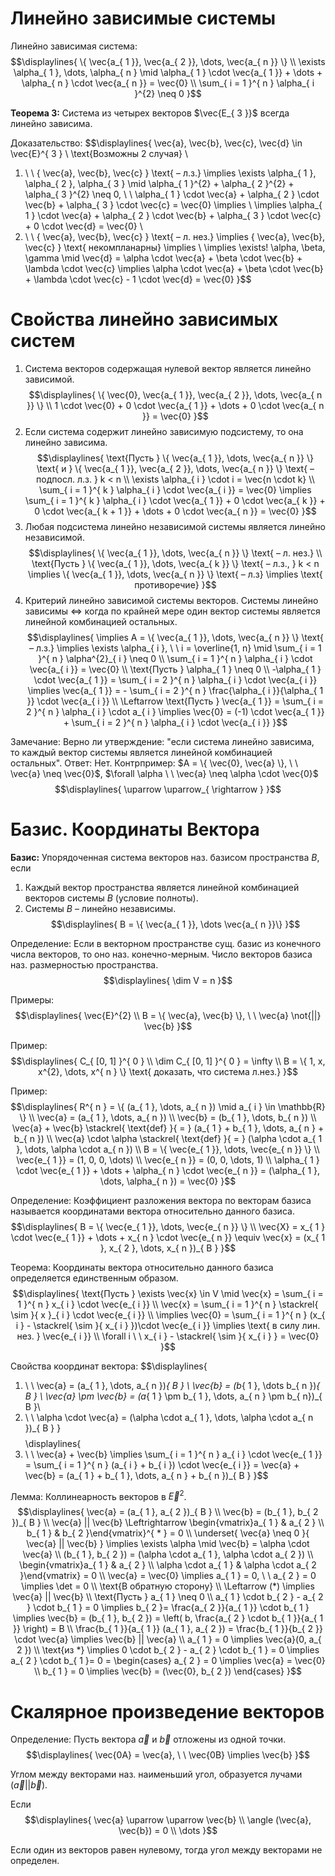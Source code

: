 # Линейно зависимые системы 
Линейно зависимая система: 
$$\displaylines{
\{ \vec{a_{ 1 }}, \vec{a_{ 2 }}, \dots, \vec{a_{ n }} \} \\ 
\exists \alpha_{ 1 }, \dots, \alpha_{ n } \mid \alpha_{ 1 } \cdot \vec{a_{ 1 }} + \dots + \alpha_{ n } \cdot \vec{a_{ n }} = \vec{0} \\ 
\sum_{ i = 1 }^{ n } \alpha_{ i }^{2} \neq 0 
}$$

**Теорема 3:** Система из четырех векторов $\vec{E_{ 3 }}$ всегда линейно зависима. 

Доказательство: 
$$\displaylines{
\vec{a}, \vec{b}, \vec{c}, \vec{d} \in \vec{E}^{ 3 } \\ 
\text{Возможны 2 случая} \\ 
1. \ \ \{ \vec{a}, \vec{b}, \vec{c} \} \text{ – л.з.} \implies \exists \alpha_{ 1 }, \alpha_{ 2 }, \alpha_{ 3 } \mid \alpha_{ 1 }^{2} + \alpha_{ 2 }^{2} + \alpha_{ 3 }^{2} \neq 0, \ \ \alpha_{ 1 } \cdot \vec{a} + \alpha_{ 2 } \cdot \vec{b} + \alpha_{ 3 } \cdot \vec{c} = \vec{0} \implies \\
\implies \alpha_{ 1 } \cdot \vec{a} + \alpha_{ 2 } \cdot \vec{b} + \alpha_{ 3 } \cdot \vec{c} + 0 \cdot \vec{d} = \vec{0} \\ 
2. \ \ \{ \vec{a}, \vec{b}, \vec{c} \} \text{ – л. нез.} \implies \{ \vec{a}, \vec{b}, \vec{c} \} \text{ некомпланарны} \implies \\ 
\implies \exists! \alpha, \beta, \gamma \mid \vec{d} = \alpha \cdot \vec{a} + \beta \cdot \vec{b} + \lambda \cdot \vec{c} \implies  \alpha \cdot \vec{a} + \beta \cdot \vec{b} + \lambda \cdot \vec{c} - 1 \cdot \vec{d} = \vec{0}
}$$

# Свойства линейно зависимых систем 
1. Система векторов содержащая нулевой вектор является линейно зависимой. 
$$\displaylines{
\{ \vec{0}, \vec{a_{ 1 }}, \vec{a_{ 2 }}, \dots, \vec{a_{ n }} \} \\ 
1 \cdot \vec{0} + 0 \cdot \vec{a_{ 1 }} + \dots + 0 \cdot \vec{a_{ n }} = \vec{0}
}$$
2. Если система содержит линейно зависимую подсистему, то она линейно зависима. 
$$\displaylines{
\text{Пусть } \{ \vec{a_{ 1 }}, \dots, \vec{a_{ n }} \} \text{ и } \{ \vec{a_{ 1 }}, \vec{a_{ 2 }}, \dots, \vec{a_{ n }} \} \text{ – подпосл. л.з. } k < n \\ 
\exists \alpha_{ i } \cdot i = \vec{n \cdot k} \\ 
\sum_{ i = 1 }^{ k } \alpha_{ i } \cdot \vec{a_{ i }} = \vec{0} \implies \sum_{ i = 1 }^{ k } \alpha_{ i } \cdot \vec{a_{ 1 }} + 0 \cdot \vec{a_{ k }} + 0 \cdot \vec{a_{ k + 1 }} + \dots + 0 \cdot \vec{a_{ n }} = \vec{0}
}$$
3. Любая подсистема линейно независимой системы является линейно независимой. 
$$\displaylines{
\{ \vec{a_{ 1 }}, \dots, \vec{a_{ n }} \} \text{ – л. нез.} \\ 
\text{Пусть } \{ \vec{a_{ 1 }}, \dots, \vec{a_{ k }} \} \text{ – л.з., } k < n \implies \{ \vec{a_{ 1 }}, \dots, \vec{a_{ n }} \} \text{ – л.з} \implies \text{ противоречие} 
}$$
4. Критерий линейно зависимой системы векторов. Системы линейно зависимы $\iff$ когда по крайней мере один вектор системы является линейной комбинацией остальных. 
$$\displaylines{
\implies A = \{ \vec{a_{ 1 }}, \dots, \vec{a_{ n }} \} \text{ – л.з.} \implies \exists \alpha_{ i }, \ \ i = \overline{1, n} \mid \sum_{ i = 1 }^{ n } \alpha^{2}_{ i } \neq 0 \\ 
\sum_{ i = 1 }^{ n } \alpha_{ i } \cdot \vec{a_{ i }} = \vec{0} \\ 
\text{Пусть } \alpha_{ 1  } \neq 0 \\ 
-\alpha_{ 1 } \cdot \vec{a_{ 1 }} = \sum_{ i = 2 }^{ n } \alpha_{ i } \cdot \vec{a_{ i }} \implies \vec{a_{ 1 }} = - \sum_{ i = 2 }^{ n } \frac{\alpha_{ i }}{\alpha_{ 1 }} \cdot \vec{a_{ i }} \\ 
\Leftarrow \text{Пусть } \vec{a_{ 1 }} = \sum_{ i = 2 }^{ n } \alpha_{ i } \cdot a_{ i } \implies \vec{0} = (-1) \cdot \vec{a_{ 1 }} + \sum_{ i = 2 }^{ n } \alpha_{ i } \cdot \vec{a_{ i }}
}$$

Замечание: Верно ли утверждение: "если система линейно зависима, то каждый вектор системы является линейной комбинацией остальных". 
Ответ: Нет. 
Контрпример: $A = \{ \vec{0}, \vec{a} \}, \ \ \vec{a} \neq \vec{0}$, $\forall \alpha \ \ \vec{a} \neq \alpha \cdot \vec{0}$ 
$$\displaylines{
\uparrow \uparrow_{ \rightarrow }
}$$

# Базис. Координаты Вектора 
**Базис:** Упорядоченная система векторов наз. базисом пространства $B$, если 
1. Каждый вектор пространства является линейной комбинацией векторов системы $B$ (условие полноты).  
2. Системы $B$ – линейно независимы. 
$$\displaylines{
B = \{ \vec{a_{ 1 }}, \dots \vec{a_{ n }}\}
}$$

Определение: Если в векторном пространстве сущ. базис из конечного числа векторов, то оно наз. конечно-мерным. Число векторов базиса наз. размерностью пространства. 
$$\displaylines{
\dim V = n 
}$$

Примеры: 
$$\displaylines{
\vec{E}^{2} \\ 
B = \{ \vec{a}, \vec{b} \}, \ \ \vec{a} \not{||} \vec{b}
}$$

Пример: 
$$\displaylines{
C_{ [0, 1] }^{ 0 } \\ 
\dim C_{ [0, 1] }^{ 0 } = \infty \\ 
B = \{ 1, x, x^{2}, \dots, x^{ n } \} \text{ доказать, что система л.нез.}  
}$$

Пример: 
$$\displaylines{
R^{ n } = \{ (a_{ 1 }, \dots, a_{ n }) \mid a_{ i } \in \mathbb{R} \} \\ 
\vec{a} = (a_{ 1 }, \dots, a_{ n }) \\ 
\vec{b} = (b_{ 1 }, \dots, b_{ n }) \\ 
\vec{a} + \vec{b} \stackrel{ \text{def} }{ = } (a_{ 1 } + b_{ 1 }, \dots, a_{ n } + b_{ n }) \\ 
\vec{a} \cdot \alpha \stackrel{ \text{def} }{ = } (\alpha \cdot a_{ 1 }, \dots, \alpha \cdot a_{ n }) \\ 
B = \{ \vec{e_{ 1 }}, \dots, \vec{e_{ n }} \} \\ 
\vec{e_{ 1 }} = (1, 0, 0, \dots) \\ 
\vec{e_{ n }} = (0, 0, \dots, 1) \\ 
\alpha_{ 1 } \cdot \vec{e_{ 1 }} + \dots + \alpha_{ n } \cdot \vec{e_{ n }} = (\alpha_{ 1 }, \dots, \alpha_{ n }) = \vec{0}
}$$

Определение: Коэффициент разложения вектора по векторам базиса называется координатами вектора относительно данного базиса. 
$$\displaylines{
B = \{ \vec{e_{ 1 }}, \dots, \vec{e_{ n }} \} \\ 
\vec{X} = x_{ 1 } \cdot \vec{e_{ 1 }} + \dots + x_{ n } \cdot \vec{e_{ n }} \equiv \vec{x} = (x_{ 1 }, x_{ 2 }, \dots, x_{ n })_{ B }
}$$

Теорема: Координаты вектора относительно данного базиса определяется единственным образом. 
$$\displaylines{
\text{Пусть } \exists \vec{x} \in V \mid \vec{x} = \sum_{ i = 1 }^{ n } x_{ i } \cdot \vec{e_{ i }} \\ 
\vec{x} = \sum_{ i = 1 }^{ n } \stackrel{ \sim }{ x }_{ i } \cdot \vec{e_{ i }} \\ 
\implies \vec{0} = \sum_{ i = 1 }^{ n } (x_{ i } - \stackrel{ \sim }{ x_{ i } })\cdot \vec{e_{ i }} \implies \text{ в силу лин. нез. } \vec{e_{ i }} \\ 
\forall i \ \ x_{ i } - \stackrel{ \sim }{ x_{ i } } = \vec{0}
}$$

Свойства координат вектора: 
$$\displaylines{
1. \ \ \vec{a} = (a_{ 1 }, \dots, a_{ n })_{ B } \\ 
\vec{b} = (b_{ 1 }, \dots b_{ n })_{ B } \\ 
\vec{a} \pm \vec{b} = (a_{ 1 } \pm b_{ 1 }, \dots, a_{ n } \pm b_{ n})_{ B }\\
2. \ \ \alpha \cdot \vec{a} = (\alpha \cdot a_{ 1 }, \dots, \alpha \cdot a_{ n })_{ B } 
}$$
$$\displaylines{
1. \ \ \vec{a} + \vec{b} \implies \sum_{ i = 1 }^{ n } a_{ i } \cdot \vec{e_{ 1 }} = \sum_{ i = 1 }^{ n } (a_{ i } + b_{ i }) \cdot \vec{e_{ i }} = \vec{a} + \vec{b} = (a_{ 1 } + b_{ 1 }, \dots, a_{ n } + b_{ n })_{ B }
}$$

Лемма: Коллинеарность векторов в $\vec{E}^{2}$. 
$$\displaylines{
\vec{a} = (a_{ 1 }, a_{ 2 })_{ B } \\ 
\vec{b} = (b_{ 1 }, b_{ 2 })_{ B } \\ 
\vec{a} || \vec{b} \Leftrightarrow \begin{vmatrix}a_{ 1 } & a_{ 2 } \\ b_{ 1 } & b_{ 2 }\end{vmatrix}^{ * } = 0 \\ 
\underset{ \vec{a} \neq 0 }{ \vec{a} || \vec{b} } \implies \exists \alpha \mid \vec{b} = \alpha \cdot \vec{a} \\ 
(b_{ 1 }, b_{ 2 }) = (\alpha \cdot a_{ 1 }, \alpha \cdot a_{ 2 }) \\ 
\begin{vmatrix}a_{ 1 } & a_{ 2 } \\ \alpha \cdot a_{ 1 } & \alpha \cdot a_{ 2 }\end{vmatrix} = 0 \\ 
\vec{a} = \vec{0} \implies a_{ 1 } = 0, \ \ a_{ 2 } = 0 \implies \det = 0 \\ 
\text{В обратную сторону} \\ 
\Leftarrow (*) \implies \vec{a} || \vec{b} \\ 
\text{Пусть } a_{ 1 } \neq 0 \\ 
a_{ 1 } \cdot b_{ 2 } - a_{ 2 } \cdot b_{ 1 } = 0 \implies b_{ 2 }= \frac{a_{ 2 }}{a_{ 1 }} \cdot b_{ 1 } \implies \vec{b} = (b_{ 1 }, b_{ 2 }) = \left( b, \frac{a_{ 2 } \cdot b_{ 1 }}{a_{ 1 }} \right) = B \\ 
\frac{b_{ 1 }}{a_{ 1 }} (a_{ 1 }, a_{ 2 }) = \frac{b_{ 1 }}{b_{ 2 }} \cdot \vec{a} \implies \vec{b} || \vec{a} \\ 
a_{ 1 } = 0 \implies \vec{a}(0, a_{ 2 }) \\ 
\text{из *} \implies 0 \cdot b_{ 2 } - a_{ 2 } \cdot b_{ 1 } = 0 \implies a_{ 2 } \cdot b_{ 1 }= 0 = 
\begin{cases}
a_{ 2 } = 0 \implies \vec{a} = \vec{0}  \\
b_{ 1 } = 0 \implies \vec{b} = (\vec{0}, b_{ 2 }) 
\end{cases}
}$$

# Скалярное произведение векторов 
Определение: Пусть вектора $\vec{a}$ и $\vec{b}$ отложены из одной точки. 
$$\displaylines{
\vec{0A} = \vec{a}, \ \ \vec{0B} \implies \vec{b} 
}$$

Углом между векторами наз. наименьший угол, образуется лучами $(\vec{a} || \vec{b})$. 

Если 
$$\displaylines{
\vec{a} \uparrow \uparrow \vec{b} \\ 
\angle (\vec{a}, \vec{b}) = 0 \\ 
\dots
}$$

Если один из векторов равен нулевому, тогда угол между векторами не определен. 


